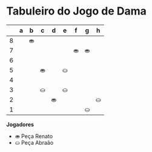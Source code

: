 # Tabuleiro do Jogo de Dama

|   | a | b | c | d | e | f | g | h |
|---|---|---|---|---|---|---|---|---|
| 8 |   | ⛂ |   |  |   |  |   |  |
| 7 |  |   |  |   |  | ⛂  |⛂  |   |
| 6 |   |  |   |  |   |  |   |  |
| 5 |   |   |⛂    |   |⛀|    |   |   |   |
| 4 |   |    || | |  |    |    |  
| 3 |  |   |⛀ |   |  ⛀ |   | |   |
| 2 |   |  |   | ⛂|   |  |   | ⛀ |
| 1 |  |   |  |   |  |   | ⛀ |   |

**Jogadores**

- ⛂ Peça Renato
- ⛀ Peça Abraão